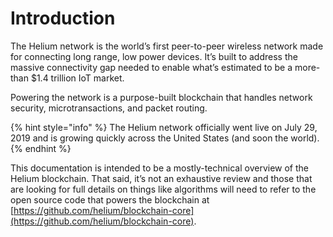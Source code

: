 # Introduction

The Helium network is the world’s first peer-to-peer wireless network made for connecting long range, low power devices. It’s built to address the massive connectivity gap needed to enable what’s estimated to be a more-than $1.4 trillion IoT market.

Powering the network is a purpose-built blockchain that handles network security, microtransactions, and packet routing.

{% hint style="info" %}
The Helium network officially went live on July 29, 2019 and is growing quickly across the United States \(and soon the world\).
{% endhint %}

This documentation is intended to be a mostly-technical overview of the Helium blockchain. That said, it’s not an exhaustive review and those that are looking for full details on things like algorithms will need to refer to the open source code that powers the blockchain at [https://github.com/helium/blockchain-core](https://github.com/helium/blockchain-core).

